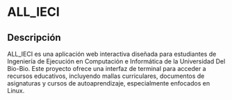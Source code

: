 # ALL_IECI
## Descripción
ALL_IECI es una aplicación web interactiva diseñada para estudiantes de Ingeniería de Ejecución en Computación e Informática de la Universidad Del Bio-Bio. Este proyecto ofrece una interfaz de terminal para acceder a recursos educativos, incluyendo mallas curriculares, documentos de asignaturas y cursos de autoaprendizaje, especialmente enfocados en Linux.
